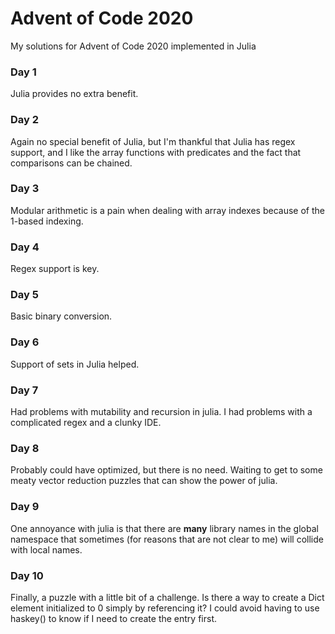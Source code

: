 # Advent of Code 2020

My solutions for Advent of Code 2020 implemented in Julia

### Day 1
Julia provides no extra benefit.

### Day 2
Again no special benefit of Julia, but I'm thankful that Julia has regex support, and I like the array
functions with predicates and the fact that comparisons can be chained.

### Day 3
Modular arithmetic is a pain when dealing with array indexes because of the 1-based indexing.

### Day 4
Regex support is key.

### Day 5
Basic binary conversion.

### Day 6
Support of sets in Julia helped.

### Day 7
Had problems with mutability and recursion in julia. I had problems with a complicated regex and a clunky IDE.

### Day 8
Probably could have optimized, but there is no need. Waiting to get to some meaty vector reduction puzzles that can show the power of julia.

### Day 9
One annoyance with julia is that there are **many** library names in the global namespace that sometimes (for reasons that are not clear to me) will collide with local names.

### Day 10
Finally, a puzzle with a little bit of a challenge. Is there a way to create a Dict element initialized to 0 simply by referencing it? I could avoid having to use haskey() to know if I need to create the entry first.